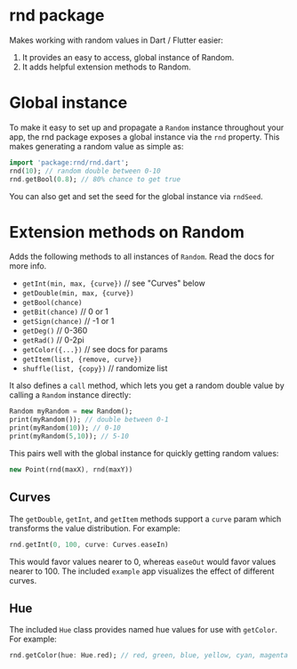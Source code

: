 # rnd package
Makes working with random values in Dart / Flutter easier:

1. It provides an easy to access, global instance of Random.
2. It adds helpful extension methods to Random.

# Global instance
To make it easy to set up and propagate a `Random` instance throughout your app, the rnd package exposes a
global instance via the `rnd` property. This makes generating a random value as simple as:

```dart
import 'package:rnd/rnd.dart';
rnd(10); // random double between 0-10
rnd.getBool(0.8); // 80% chance to get true
```

You can also get and set the seed for the global instance via `rndSeed`.

# Extension methods on Random
Adds the following methods to all instances of `Random`. Read the docs for more info.

- `getInt(min, max, {curve})` // see "Curves" below
- `getDouble(min, max, {curve})`
- `getBool(chance)`
- `getBit(chance)` // 0 or 1
- `getSign(chance)` // -1 or 1
- `getDeg()` // 0-360
- `getRad()` // 0-2pi
- `getColor({...})` // see docs for params
- `getItem(list, {remove, curve})`
- `shuffle(list, {copy})` // randomize list

It also defines a `call` method, which lets you get a random double value by calling a `Random` instance directly:

```dart
Random myRandom = new Random();
print(myRandom()); // double between 0-1
print(myRandom(10)); // 0-10
print(myRandom(5,10)); // 5-10
```

This pairs well with the global instance for quickly getting random values:

```dart
new Point(rnd(maxX), rnd(maxY))
```

## Curves
The `getDouble`, `getInt`, and `getItem` methods support a `curve` param which transforms the value distribution. For example:

```dart
rnd.getInt(0, 100, curve: Curves.easeIn)
```

This would favor values nearer to 0, whereas `easeOut` would favor values nearer to 100. The included `example` app visualizes the effect of different curves.

## Hue
The included `Hue` class provides named hue values for use with `getColor`. For example:

```dart
rnd.getColor(hue: Hue.red); // red, green, blue, yellow, cyan, magenta
```